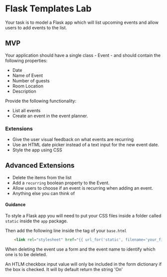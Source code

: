 # Flask Templates Lab

Your task is to model a Flask app which will list upcoming events and allow users to add events to the list.

## MVP

Your application should have a single class - Event - and should contain the following properties:
* Date
* Name of Event
* Number of guests
* Room Location
* Description

Provide the following functionality:
* List all events
* Create an event in the event planner.

### Extensions

* Give the user visual feedback on what events are recurring
* Use an HTML date picker instead of a text input for the new event date.
* Style the app using CSS

## Advanced Extensions

* Delete the items from the list
* Add a `recurring` boolean property to the Event.
* Allow users to choose if an event is recurring when adding an event.
* Anything else you can think of


#### Guidance

To style a Flask app you will need to put your CSS files inside a folder called `static` inside the `app` package.

Then add the following line inside the <HEAD> tag of your `base.html`

```html
    <link rel="stylesheet" href="{{ url_for('static', filename='your_file_name.css') }}">
```

When deleting the event use a form and the event name to identify which one is to be deleted.

An HTLM checkbox input value will only be included in the form dictionary if the box is checked. It will by default return the string 'On'
